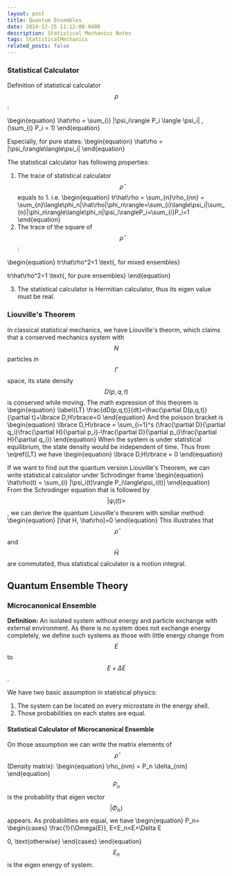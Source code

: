 ```yaml
---
layout: post
title: Quantum Ensembles
date: 2024-12-25 11:12:00-0400
description: Statistical Mechanics Notes 
tags: StatisticalMechanics
related_posts: false
---
```


### Statistical Calculator
Definition of statistical calculator $$\rho$$:

\begin{equation}
\hat\rho = \sum_{i} |\psi_i\rangle P_i \langle \psi_i| , (\sum_{i} P_i = 1)
\end{equation}

Especially, for pure states:
\begin{equation}
\hat\rho = |\psi_i\rangle\langle\psi_i|
\end{equation}

The statistical calculator has following properties:
1. The trace of statistical calculator $$\hat\rho$$ equals to 1. i.e.
\begin{equation}
tr\hat\rho = \sum_{n}\rho_{nn} = \sum_{n}\langle\phi_n|\hat\rho|\phi_n\rangle=\sum_{i}\langle\psi_i|\sum_{n}|\phi_n\rangle\langle\phi_n|\psi_i\rangleP_i=\sum_{i}P_i=1
\end{equation}
2. The trace of the square of $$\hat\rho$$:

\begin{equation}
  tr\hat\rho^2<1 \text{, for mixed ensembles} 
  
  tr\hat\rho^2=1 \text{, for pure ensembles} 
\end{equation}

3. The statistical calculator is Hermitian calculator, thus its eigen value must be real.

### Liouville's Theorem
In classical statistical mechanics, we have Liouville's theorm, which claims that a conserved mechanics system with $$N$$ particles in $$\Gamma$$ space, its state density $$D(p,q,t)$$ is conserved while moving. The math expression of this theorem is
\begin{equation}
\label{LT}
\frac{dD(p,q,t)}{dt}=\frac{\partial D(p,q,t)}{\partial t}+\lbrace D,H\rbrace=0
\end{equation}
And the poisson bracket is
\begin{equation}
\lbrace D,H\rbrace = \sum_{i=1}^s (\frac{\partial D}{\partial q_i}\frac{\partial H}{\partial p_i}-\frac{\partial D}{\partial p_i}\frac{\partial H}{\partial q_i})
\end{equation}
When the system is under statistical equilibrium, the state density would be independent of time. Thus from \eqref{LT} we have 
\begin{equation}
\lbrace D,H\rbrace = 0
\end{equation}

If we want to find out the quantum version Liouville's Theorem, we can write statistical calculator under Schrodinger frame
\begin{equation}
\hat\rho(t) = \sum_{i} |\psi_i(t)\rangle P_i\langle\psi_i(t)|
\end{equation}
From the Schrodinger equation that is followed by $$|\psi_i(t)>$$, we can derive the quantum Liouville's theorem with similiar method:
\begin{equation}
[\hat H, \hat\rho]=0
\end{equation}
This illustrates that $$\hat\rho$$ and $$\hat H$$ are commutated, thus statistical calculator is a motion integral.

## Quantum Ensemble Theory

### Microcanonical Ensemble
**Definition:** An isolated system without energy and particle exchange with external environment. As there is no system does not exchange energy completely, we define such systems as those with little energy change from $$E$$ to $$E+\Delta E$$.

We have two basic assumption in statistical physics:
  1. The system can be located on every microstate in the energy shell.
  2. Those probabilities on each states are equal.

#### Statistical Calculator of Microcanonical Ensemble
On those assumption we can write the matrix elements of $$\hat\rho$$ (Density matrix):
\begin{equation}
\rho_{nm} = P_n \delta_{nm}
\end{equation}
$$P_n$$ is the probability that eigen vector $$|\Phi_n\rangle$$ appears. As probabilities are equal, we have
\begin{equation}
P_n=
\begin{cases}
  \frac{1}{\Omega(E)}, E<E_n<E+\Delta E 
  
  0, \text{otherwise}
\end{cases}
\end{equation}
$$E_n$$ is the eigen energy of system.

